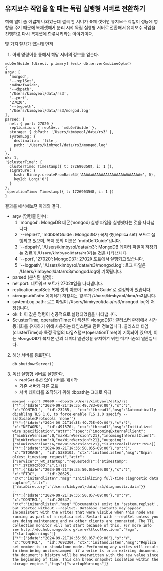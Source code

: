 ## 유지보수 작업을 할 때는 독립 실행형 서버로 전환하기
책에 말이 좀 어렵게 나와있는데
결국 한 서버가 복제 셋이면 유지보수 작업이 성능에 영향을 주기 때문에 복제셋에서 분리 시켜 독립 실행형 서버로 전환해서 유지보수 작업을 진행하고 다시 복제셋에 합류시키라는 이야기이다.

몇 가지 절차가 있는데 먼저

1. 아래 명령어를 통해서 해당 서버의 정보를 얻는다.
  ```
mdbDefGuide [direct: primary] test> db.serverCmdLineOpts()
{
  argv: [
    'mongod',
    '--replSet',
    'mdbDefGuide',
    '--dbpath',
    '/Users/kimbyeol/data/rs3',
    '--port',
    '27020',
    '--logpath',
    '/Users/kimbyeol/data/rs3/mongod.log'
  ],
  parsed: {
    net: { port: 27020 },
    replication: { replSet: 'mdbDefGuide' },
    storage: { dbPath: '/Users/kimbyeol/data/rs3' },
    systemLog: {
      destination: 'file',
      path: '/Users/kimbyeol/data/rs3/mongod.log'
    }
  },
  ok: 1,
  '$clusterTime': {
    clusterTime: Timestamp({ t: 1726903508, i: 1 }),
    signature: {
      hash: Binary.createFromBase64('AAAAAAAAAAAAAAAAAAAAAAAAAAA=', 0),
      keyId: Long('0')
    }
  },
   operationTime: Timestamp({ t: 1726903508, i: 1 })
 }

  ```
 결과를 해석해보면 아래와 같다.

 - argv (명령줄 인수):
   1. 'mongod': MongoDB 데몬(mongod) 실행 파일을 실행했다는 것을 나타냅니다.
   2. '--replSet', 'mdbDefGuide': MongoDB가 복제 셋(replica set) 모드로 실행되고 있으며, 복제 셋의 이름은 'mdbDefGuide'입니다.
   3. '--dbpath', '/Users/kimbyeol/data/rs3': MongoDB 데이터 파일이 저장되는 경로가 /Users/kimbyeol/data/rs3라는 것을 나타냅니다.
   4. '--port', '27020': MongoDB가 27020 포트에서 실행되고 있습니다.
   5. '--logpath', '/Users/kimbyeol/data/rs3/mongod.log': 로그 파일은 /Users/kimbyeol/data/rs3/mongod.log에 기록됩니다.
 - parsed (분석된 설정):
  - net.port: 네트워크 포트가 27020임을 나타냅니다.
  - replication.replSet: 복제 셋의 이름이 'mdbDefGuide'로 설정되어 있습니다.
  - storage.dbPath: 데이터가 저장되는 경로가 /Users/kimbyeol/data/rs3입니다.
  - systemLog.path: 로그 파일이 /Users/kimbyeol/data/rs3/mongod.log에 저장됩니다.
 - ok: 1:
 이 값은 명령이 성공적으로 실행되었음을 나타냅니다.
 - $clusterTime, operationTime:
  이 섹션은 MongoDB가 클러스터 환경에서 시간 동기화를 유지하기 위해 사용하는 타임스탬프 관련 정보입니다. 클러스터 타임(clusterTime)과 특정 작업의 타임스탬프(operationTime)이 기록되어 있으며, 이는 MongoDB가 복제본 간의 데이터 일관성을 유지하기 위한 메커니즘의 일환입니다.

2. 해당 서버를 종료한다.
   ```
   db.shutdownServer()
   ```
3. 독립 실행형 서버로 실행한다.
   - replSet 옵션 없이 서버를 재시작
   - 기존 서버와 다른 포트
   - 서버 데이터를 조작하기 위해 dbpath는 그대로 유지
   ```
   mongod --port 30000 --dbpath /Users/kimbyeol/data/rs3
   {"t":{"$date":"2024-09-21T16:35:49.783+09:00"},"s":"I",  "c":"CONTROL",  "id":23285,   "ctx":"thread1","msg":"Automatically disabling TLS 1.0, to force-enable TLS 1.0 specify --sslDisabledProtocols 'none'"}
   {"t":{"$date":"2024-09-21T16:35:49.785+09:00"},"s":"I",  "c":"NETWORK",  "id":4915701, "ctx":"thread1","msg":"Initialized wire specification","attr":{"spec":{"incomingExternalClient":{"minWireVersion":0,"maxWireVersion":21},"incomingInternalClient":{"minWireVersion":0,"maxWireVersion":21},"outgoing":{"minWireVersion":6,"maxWireVersion":21},"isInternalClient":true}}{"t":{"$date":"2024-09-21T16:35:50.055+09:00"},"s":"I",  "c":"STORAGE",  "id":5380103, "ctx":"initandlisten","msg":"Unpin oldest timestamp request","attr":{"service":"_wt_startup","requestedTs":{"$timestamp":{"t":1726903683,"i":1}}}}
   {"t":{"$date":"2024-09-21T16:35:50.055+09:00"},"s":"I",  "c":"FTDC",     "id":20625,   "ctx":"initandlisten","msg":"Initializing full-time diagnostic data capture","attr":{"dataDirectory":"/Users/kimbyeol/data/rs3/diagnostic.data"}}
   ...
   {"t":{"$date":"2024-09-21T16:35:50.057+09:00"},"s":"W",  "c":"CONTROL",  "id":20547,   "ctx":"initandlisten","msg":"Document(s) exist in 'system.replset', but started without --replSet. Database contents may appear inconsistent with the writes that were visible when this node was running as part of a replica set. Restart with --replSet unless you are doing maintenance and no other clients are connected. The TTL collection monitor will not start because of this. For more info see http://dochub.mongodb.org/core/ttlcollections","tags":["startupWarnings"]}
   {"t":{"$date":"2024-09-21T16:35:50.057+09:00"},"s":"W",  "c":"CONTROL",  "id":7692300, "ctx":"initandlisten","msg":"Replica set member is in standalone mode. Performing any writes will result in them being untimestamped. If a write is to an existing document, the document's history will be overwritten with the new value since the beginning of time. This can break snapshot isolation within the storage engine.","tags":["startupWarnings"]}
   ```
